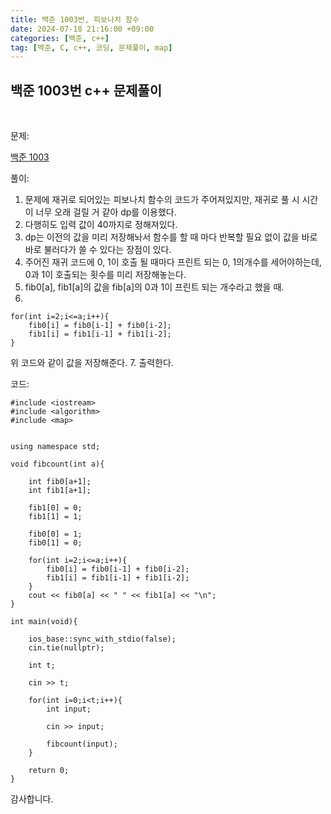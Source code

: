 ```yaml
---
title: 백준 1003번, 피보나치 함수
date: 2024-07-18 21:16:00 +09:00
categories: [백준, c++]
tag: [백준, C, c++, 코딩, 문제풀이, map]
---
```


## 백준 1003번 c++ 문제풀이
<br>

문제:

[백준 1003](https://www.acmicpc.net/problem/1003)

풀이:

1. 문제에 재귀로 되어있는 피보나치 함수의 코드가 주어져있지만, 재귀로 풀 시 시간이 너무 오래 걸릴 거 같아 dp를 이용했다.
2. 다행히도 입력 값이 40까지로 정해져있다.
3. dp는 이전의 값을 미리 저장해놔서 함수를 할 때 마다 반복할 필요 없이 값을 바로바로 불러다가 쓸 수 있다는 장점이 있다.
4. 주어진 재귀 코드에 0, 1이 호출 될 때마다 프린트 되는 0, 1의개수를 세어야하는데, 0과 1이 호출되는 횟수를 미리 저장해놓는다.
5. fib0[a], fib1[a]의 값을 fib[a]의 0과 1이 프린트 되는 개수라고 했을 때.
6.  

    for(int i=2;i<=a;i++){
        fib0[i] = fib0[i-1] + fib0[i-2];
        fib1[i] = fib1[i-1] + fib1[i-2];
    }

위 코드와 같이 값을 저장해준다. 
7. 출력한다.

코드:

    #include <iostream>
    #include <algorithm>
    #include <map>


    using namespace std;

    void fibcount(int a){
        
        int fib0[a+1];
        int fib1[a+1];

        fib1[0] = 0;
        fib1[1] = 1;

        fib0[0] = 1;
        fib0[1] = 0;
        
        for(int i=2;i<=a;i++){
            fib0[i] = fib0[i-1] + fib0[i-2];
            fib1[i] = fib1[i-1] + fib1[i-2];
        }
        cout << fib0[a] << " " << fib1[a] << "\n";
    }

    int main(void){

        ios_base::sync_with_stdio(false);
        cin.tie(nullptr);
        
        int t;

        cin >> t;

        for(int i=0;i<t;i++){
            int input;

            cin >> input;

            fibcount(input);
        }

        return 0;   
    }   

감사합니다.